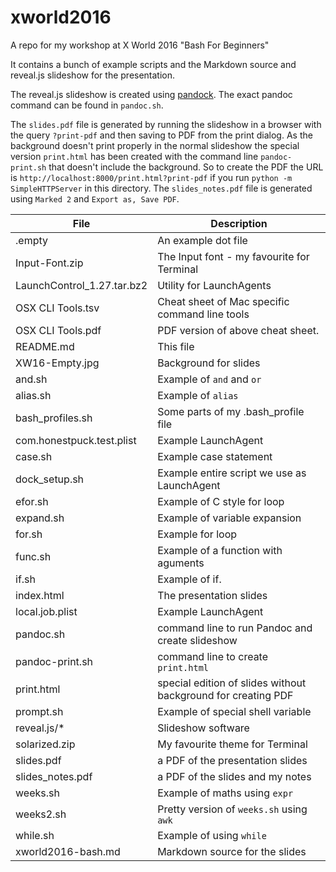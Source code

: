 # xworld2016

A repo for my workshop at X World 2016 "Bash For Beginners"

It contains a bunch of example scripts and the Markdown source and
reveal.js slideshow for the presentation.

The reveal.js slideshow is created using [pandock](http://pandoc.org).
The exact pandoc command can be found in `pandoc.sh`.

The `slides.pdf` file is generated by running the slideshow in  a
browser with the query `?print-pdf` and then saving to PDF from the
print dialog. As the background doesn't print properly in the normal
slideshow the special version `print.html` has been created with the
command line `pandoc-print.sh` that doesn't include the background. So
to create the PDF the URL is
`http://localhost:8000/print.html?print-pdf` if you run `python -m
SimpleHTTPServer` in this directory. The `slides_notes.pdf` file is
generated using `Marked 2` and `Export as, Save PDF`.

| File                 | Description                                |
| -------------------- | ------------------------------------------ |
| .empty               | An example dot file |
| Input-Font.zip       | The Input font - my favourite for Terminal |
| LaunchControl_1.27.tar.bz2 | Utility for LaunchAgents |
| OSX CLI Tools.tsv    | Cheat sheet of Mac specific command line tools |
| OSX CLI Tools.pdf    | PDF version of above cheat sheet. |
| README.md            | This file |
| XW16-Empty.jpg       | Background for slides |
| and.sh               | Example of `and` and `or` |
| alias.sh             | Example of `alias` |
| bash_profiles.sh     | Some parts of my .bash_profile file |
| com.honestpuck.test.plist | Example LaunchAgent  |
| case.sh              | Example case statement |
| dock_setup.sh        | Example entire script we use as LaunchAgent |
| efor.sh              | Example of C style for loop |
| expand.sh            | Example of variable expansion |
| for.sh               | Example for loop |
| func.sh              | Example of a function with aguments |
| if.sh                | Example of if. |
| index.html           | The presentation slides |
| local.job.plist      | Example LaunchAgent |
| pandoc.sh            | command line to run Pandoc and create slideshow |
| pandoc-print.sh      | command line to create `print.html` |
| print.html           | special edition of slides without background for creating PDF |
| prompt.sh            | Example of special shell variable | 
| reveal.js/*          | Slideshow software |
| solarized.zip        | My favourite theme for Terminal |
| slides.pdf           | a PDF of the presentation slides |
| slides_notes.pdf     | a PDF of the slides and my notes |
| weeks.sh             |  Example of maths using `expr` |
| weeks2.sh            | Pretty version of `weeks.sh` using `awk` |
| while.sh             | Example of using `while` |
| xworld2016-bash.md   | Markdown source for the slides |
